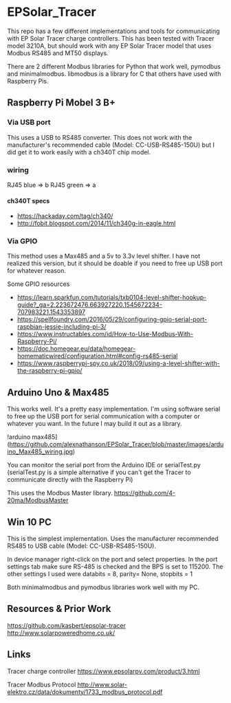# EPSolar_Tracer
This repo has a few different implementations and tools for communicating with EP Solar Tracer charge controllers.
This has been tested with Tracer model 3210A, but should work with any EP Solar Tracer model that uses Modbus RS485 and MT50 displays.

There are 2 different Modbus libraries for Python that work well, pymodbus and minimalmodbus. libmodbus is a library for C that others have used with Raspberry Pis.

## Raspberry Pi Mobel 3 B+

### Via USB port
This uses a USB to RS485 converter. This does not work with the manufacturer's recommended cable (Model: CC-USB-RS485-150U) but I did get it to work easily with a ch340T chip model.

### wiring
RJ45 blue => b
RJ45 green => a

#### ch340T specs
* https://hackaday.com/tag/ch340/
* http://fobit.blogspot.com/2014/11/ch340g-in-eagle.html
<!--
#### install steps
* sudo apt-get install git
* sudo apt-get install python-pip
* pip install pymodbus
* pip install serial
-->
### Via GPIO
This method uses a Max485 and a 5v to 3.3v level shifter. I have not realized this version, but it should be doable if you need to free up USB port for whatever reason.

Some GPIO resources
* https://learn.sparkfun.com/tutorials/txb0104-level-shifter-hookup-guide?_ga=2.223672476.663927220.1545672234-707983221.1543353897
* https://spellfoundry.com/2016/05/29/configuring-gpio-serial-port-raspbian-jessie-including-pi-3/
* https://www.instructables.com/id/How-to-Use-Modbus-With-Raspberry-Pi/
* https://doc.homegear.eu/data/homegear-homematicwired/configuration.html#config-rs485-serial
* https://www.raspberrypi-spy.co.uk/2018/09/using-a-level-shifter-with-the-raspberry-pi-gpio/

## Arduino Uno & Max485
This works well. It's a pretty easy implementation. I'm using software serial to free up the USB port for serial communication with a computer or whatever you want. In the future I may build it out as a library.

!arduino max485](https://github.com/alexnathanson/EPSolar_Tracer/blob/master/images/arduino_Max485_wiring.jpg)


You can monitor the serial port from the Arduino IDE or serialTest.py (serialTest.py is a simple alternative if you can't get the Tracer to communicate directly with the Raspberry Pi)

This uses the Modbus Master library. https://github.com/4-20ma/ModbusMaster

## Win 10 PC
This is the simplest implementation. Uses the manufacturer recommended RS485 to USB cable (Model: CC-USB-RS485-150U).

In device manager right-click on the port and select properties. In the port settings tab make sure RS-485 is checked and the BPS is set to 115200. The other settings I used were databits = 8, parity= None, stopbits = 1

Both minimalmodbus and pymodbus libraries work well with my PC.

## Resources & Prior Work
https://github.com/kasbert/epsolar-tracer <br>
http://www.solarpoweredhome.co.uk/

## Links
Tracer charge controller
https://www.epsolarpv.com/product/3.html

Tracer Modbus Protocol
http://www.solar-elektro.cz/data/dokumenty/1733_modbus_protocol.pdf

